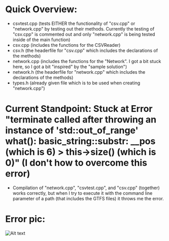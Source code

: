 # Quick Overview:
- csvtest.cpp (tests EITHER the functionality of "csv.cpp" or "network.cpp" by testing out their methods. Currently the testing of "csv.cpp" is commented out and only "network.cpp" is being tested inside of the main function)
- csv.cpp (includes the functions for the CSVReader)
- csv.h (the headerfile for "csv.cpp" which includes the declarations of the methods)
- network.cpp (includes the functions for the "Network". I got a bit stuck here, so I got a bit "inspired" by the "sample solution")
- network.h (the headerfile for "network.cpp" which includes the declarations of the methods)
- types.h (already given file which is to be used when creating "network.cpp")

# Current Standpoint: Stuck at Error "terminate called after throwing an instance of 'std::out_of_range' what():  basic_string::substr: __pos (which is 6) > this->size() (which is 0)" (I don't how to overcome this error)
- Compilation of "network.cpp", "csvtest.cpp", and "csv.cpp" (together) works correctly, but when I try to execute it with the command line parameter of a path (that includes the GTFS files) it throws me the error.

# Error pic:
![Alt text](C:\Users\varun\Downloads\errorpic.png)

